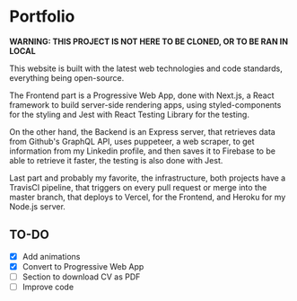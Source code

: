 # Portfolio

**WARNING: THIS PROJECT IS NOT HERE TO BE CLONED, OR TO BE RAN IN LOCAL**

This website is built with the latest web technologies and code standards, everything being open-source.

The Frontend part is a Progressive Web App, done with Next.js, a React framework to build server-side rendering apps, using styled-components for the styling and Jest with React Testing Library for the testing.

On the other hand, the Backend is an Express server, that retrieves data from Github's GraphQL API, uses puppeteer, a web scraper, to get information from my Linkedin profile, and then saves it to Firebase to be able to retrieve it faster, the testing is also done with Jest.

Last part and probably my favorite, the infrastructure, both projects have a TravisCI pipeline, that triggers on every pull request or merge into the master branch, that deploys to Vercel, for the Frontend, and Heroku for my Node.js server.

## TO-DO

- [x] Add animations
- [x] Convert to Progressive Web App
- [ ] Section to download CV as PDF
- [ ] Improve code
